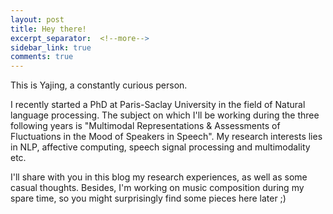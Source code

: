 ```yaml
---
layout: post
title: Hey there!
excerpt_separator:  <!--more-->
sidebar_link: true
comments: true
---
```


This is Yajing, a constantly curious person.

I recently started a PhD at Paris-Saclay University in the field of Natural language processing. The subject on which I'll be working during the three following years is "Multimodal Representations & Assessments of Fluctuations in the Mood of Speakers in Speech". My research interests lies in NLP, affective computing, speech signal processing and multimodality etc. 

I'll share with you in this blog my research experiences, as well as some casual thoughts. Besides, I'm working on music composition during my spare time, so you might surprisingly find some pieces here later ;)
